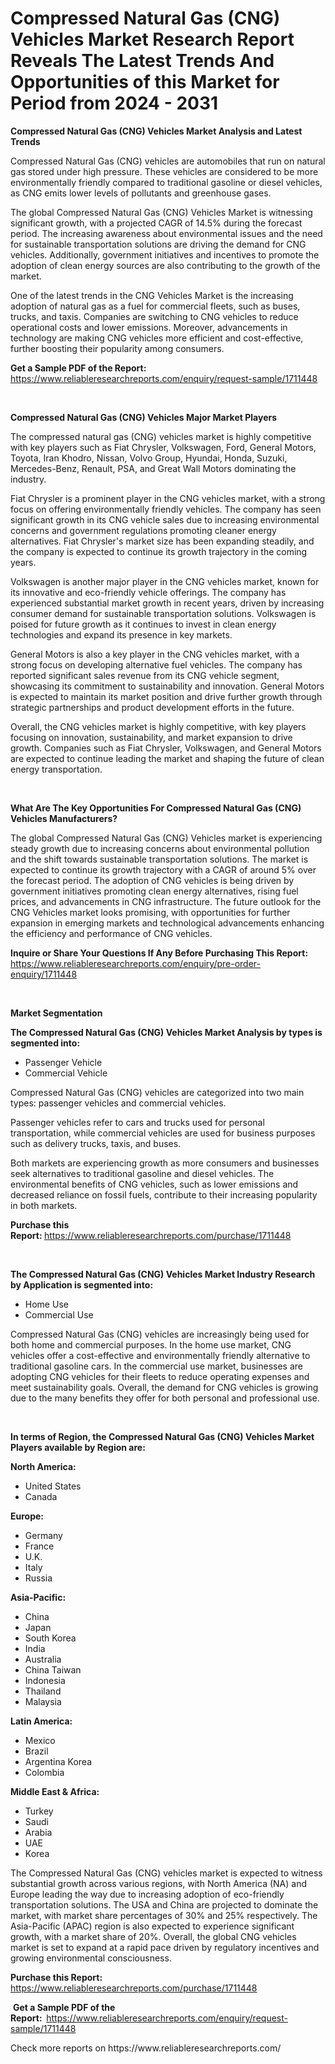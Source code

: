 <p><h1>Compressed Natural Gas (CNG) Vehicles Market Research Report Reveals The Latest Trends And Opportunities of this Market for Period from 2024 - 2031</h1></p><p><strong>Compressed Natural Gas (CNG) Vehicles Market Analysis and Latest Trends</strong></p>
<p><p>Compressed Natural Gas (CNG) vehicles are automobiles that run on natural gas stored under high pressure. These vehicles are considered to be more environmentally friendly compared to traditional gasoline or diesel vehicles, as CNG emits lower levels of pollutants and greenhouse gases.</p><p>The global Compressed Natural Gas (CNG) Vehicles Market is witnessing significant growth, with a projected CAGR of 14.5% during the forecast period. The increasing awareness about environmental issues and the need for sustainable transportation solutions are driving the demand for CNG vehicles. Additionally, government initiatives and incentives to promote the adoption of clean energy sources are also contributing to the growth of the market.</p><p>One of the latest trends in the CNG Vehicles Market is the increasing adoption of natural gas as a fuel for commercial fleets, such as buses, trucks, and taxis. Companies are switching to CNG vehicles to reduce operational costs and lower emissions. Moreover, advancements in technology are making CNG vehicles more efficient and cost-effective, further boosting their popularity among consumers.</p></p>
<p><strong>Get a Sample PDF of the Report:&nbsp;</strong> <a href="https://www.reliableresearchreports.com/enquiry/request-sample/1711448">https://www.reliableresearchreports.com/enquiry/request-sample/1711448</a></p>
<p>&nbsp;</p>
<p><strong>Compressed Natural Gas (CNG) Vehicles Major Market Players</strong></p>
<p><p>The compressed natural gas (CNG) vehicles market is highly competitive with key players such as Fiat Chrysler, Volkswagen, Ford, General Motors, Toyota, Iran Khodro, Nissan, Volvo Group, Hyundai, Honda, Suzuki, Mercedes-Benz, Renault, PSA, and Great Wall Motors dominating the industry.</p><p>Fiat Chrysler is a prominent player in the CNG vehicles market, with a strong focus on offering environmentally friendly vehicles. The company has seen significant growth in its CNG vehicle sales due to increasing environmental concerns and government regulations promoting cleaner energy alternatives. Fiat Chrysler's market size has been expanding steadily, and the company is expected to continue its growth trajectory in the coming years.</p><p>Volkswagen is another major player in the CNG vehicles market, known for its innovative and eco-friendly vehicle offerings. The company has experienced substantial market growth in recent years, driven by increasing consumer demand for sustainable transportation solutions. Volkswagen is poised for future growth as it continues to invest in clean energy technologies and expand its presence in key markets.</p><p>General Motors is also a key player in the CNG vehicles market, with a strong focus on developing alternative fuel vehicles. The company has reported significant sales revenue from its CNG vehicle segment, showcasing its commitment to sustainability and innovation. General Motors is expected to maintain its market position and drive further growth through strategic partnerships and product development efforts in the future.</p><p>Overall, the CNG vehicles market is highly competitive, with key players focusing on innovation, sustainability, and market expansion to drive growth. Companies such as Fiat Chrysler, Volkswagen, and General Motors are expected to continue leading the market and shaping the future of clean energy transportation.</p></p>
<p>&nbsp;</p>
<p><strong>What Are The Key Opportunities For Compressed Natural Gas (CNG) Vehicles Manufacturers?</strong></p>
<p><p>The global Compressed Natural Gas (CNG) Vehicles market is experiencing steady growth due to increasing concerns about environmental pollution and the shift towards sustainable transportation solutions. The market is expected to continue its growth trajectory with a CAGR of around 5% over the forecast period. The adoption of CNG vehicles is being driven by government initiatives promoting clean energy alternatives, rising fuel prices, and advancements in CNG infrastructure. The future outlook for the CNG Vehicles market looks promising, with opportunities for further expansion in emerging markets and technological advancements enhancing the efficiency and performance of CNG vehicles.</p></p>
<p><strong>Inquire or Share Your Questions If Any Before Purchasing This Report:</strong> <a href="https://www.reliableresearchreports.com/enquiry/pre-order-enquiry/1711448">https://www.reliableresearchreports.com/enquiry/pre-order-enquiry/1711448</a></p>
<p>&nbsp;</p>
<p><strong>Market Segmentation</strong></p>
<p><strong>The Compressed Natural Gas (CNG) Vehicles Market Analysis by types is segmented into:</strong></p>
<p><ul><li>Passenger Vehicle</li><li>Commercial Vehicle</li></ul></p>
<p><p>Compressed Natural Gas (CNG) vehicles are categorized into two main types: passenger vehicles and commercial vehicles. </p><p>Passenger vehicles refer to cars and trucks used for personal transportation, while commercial vehicles are used for business purposes such as delivery trucks, taxis, and buses. </p><p>Both markets are experiencing growth as more consumers and businesses seek alternatives to traditional gasoline and diesel vehicles. The environmental benefits of CNG vehicles, such as lower emissions and decreased reliance on fossil fuels, contribute to their increasing popularity in both markets.</p></p>
<p><strong>Purchase this Report:&nbsp;</strong><a href="https://www.reliableresearchreports.com/purchase/1711448">https://www.reliableresearchreports.com/purchase/1711448</a></p>
<p>&nbsp;</p>
<p><strong>The Compressed Natural Gas (CNG) Vehicles Market Industry Research by Application is segmented into:</strong></p>
<p><ul><li>Home Use</li><li>Commercial Use</li></ul></p>
<p><p>Compressed Natural Gas (CNG) vehicles are increasingly being used for both home and commercial purposes. In the home use market, CNG vehicles offer a cost-effective and environmentally friendly alternative to traditional gasoline cars. In the commercial use market, businesses are adopting CNG vehicles for their fleets to reduce operating expenses and meet sustainability goals. Overall, the demand for CNG vehicles is growing due to the many benefits they offer for both personal and professional use.</p></p>
<p>&nbsp;</p>
<p><strong>In terms of Region, the Compressed Natural Gas (CNG) Vehicles Market Players available by Region are:</strong></p>
<p>
    <p> <strong> North America: </strong>
        <ul>
            <li>United States</li>
            <li>Canada</li>
        </ul>
        </p> 
    <p> <strong> Europe: </strong>
        <ul>
            <li>Germany</li>
            <li>France</li>
            <li>U.K.</li>
            <li>Italy</li>
            <li>Russia</li>
        </ul>
        </p> 
    <p> <strong> Asia-Pacific: </strong>
        <ul>
            <li>China</li>
            <li>Japan</li>
            <li>South Korea</li>
            <li>India</li>
            <li>Australia</li>
            <li>China Taiwan</li>
            <li>Indonesia</li>
            <li>Thailand</li>
            <li>Malaysia</li>
        </ul>
        </p> 
    <p> <strong> Latin America: </strong>
        <ul>
            <li>Mexico</li>
            <li>Brazil</li>
            <li>Argentina Korea</li>
            <li>Colombia</li>
        </ul>
        </p> 
    <p> <strong> Middle East & Africa: </strong>
        <ul>
            <li>Turkey</li>
            <li>Saudi</li>
            <li>Arabia</li>
            <li>UAE</li>
            <li>Korea</li>
        </ul>
    </p>
    </p>
<p><p>The Compressed Natural Gas (CNG) vehicles market is expected to witness substantial growth across various regions, with North America (NA) and Europe leading the way due to increasing adoption of eco-friendly transportation solutions. The USA and China are projected to dominate the market, with market share percentages of 30% and 25% respectively. The Asia-Pacific (APAC) region is also expected to experience significant growth, with a market share of 20%. Overall, the global CNG vehicles market is set to expand at a rapid pace driven by regulatory incentives and growing environmental consciousness.</p></p>
<p><strong>Purchase this Report: </strong><a href="https://www.reliableresearchreports.com/purchase/1711448">https://www.reliableresearchreports.com/purchase/1711448</a></p>
<p>&nbsp;<strong>Get a Sample PDF of the Report:&nbsp;&nbsp;</strong><a href="https://www.reliableresearchreports.com/enquiry/request-sample/1711448">https://www.reliableresearchreports.com/enquiry/request-sample/1711448</a></p>
<p><strong></strong></p>
<p>Check more reports on https://www.reliableresearchreports.com/</p>